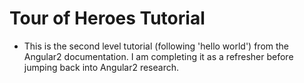 # Tour of Heroes Tutorial
* This is the second level tutorial (following 'hello world') from the Angular2 documentation. I am completing it as a refresher before jumping back into Angular2 research.